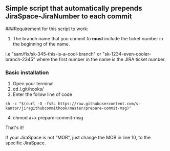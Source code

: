 ## Simple script that automatically prepends JiraSpace-JiraNumber to each commit

###Requirement for this script to work:

1. The branch name that you commit to **must** include the ticket number in the beginning of the name.

i.e "sam/fix/sk-345-this-is-a-cool-branch" or "sk-1234-even-cooler-branch-2345" where the first number in the name is the JIRA ticket number.

### Basic installation

1. Open your terminal
2. cd <RepositoryHere>/.git/hooks/
3. Enter the follow line of code

`
sh -c "$(curl -O -fsSL https://raw.githubusercontent.com/s-kantor/jiragithubcommithook/master/prepare-commit-msg)"
`

4. chmod a+x prepare-commit-msg

That's it!

If your JiraSpace is not "MOB", just change the MOB in line 10, to the specific JiraSpace.
